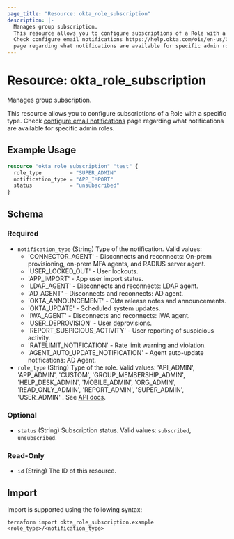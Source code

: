 ```yaml
---
page_title: "Resource: okta_role_subscription"
description: |-
  Manages group subscription.
  This resource allows you to configure subscriptions of a Role with a specific type.
  Check configure email notifications https://help.okta.com/oie/en-us/Content/Topics/Security/custom-admin-role/administrator-email-settings.htm
  page regarding what notifications are available for specific admin roles.
---
```


# Resource: okta_role_subscription

Manages group subscription.
		
This resource allows you to configure subscriptions of a Role with a specific type. 
Check [configure email notifications](https://help.okta.com/oie/en-us/Content/Topics/Security/custom-admin-role/administrator-email-settings.htm) 
page regarding what notifications are available for specific admin roles.

## Example Usage

```terraform
resource "okta_role_subscription" "test" {
  role_type         = "SUPER_ADMIN"
  notification_type = "APP_IMPORT"
  status            = "unsubscribed"
}
```

<!-- schema generated by tfplugindocs -->
## Schema

### Required

- `notification_type` (String) Type of the notification. Valid values: 
	- 'CONNECTOR_AGENT' -  Disconnects and reconnects: On-prem provisioning, on-prem MFA agents, and RADIUS server agent.
	- 'USER_LOCKED_OUT' - User lockouts.
	- 'APP_IMPORT' - App user import status.
	- 'LDAP_AGENT' - Disconnects and reconnects: LDAP agent.
	- 'AD_AGENT' - Disconnects and reconnects: AD agent.
	- 'OKTA_ANNOUNCEMENT' - Okta release notes and announcements.
	- 'OKTA_UPDATE' - Scheduled system updates.
	- 'IWA_AGENT' - Disconnects and reconnects: IWA agent.
	- 'USER_DEPROVISION' - User deprovisions.
	- 'REPORT_SUSPICIOUS_ACTIVITY' - User reporting of suspicious activity.
	- 'RATELIMIT_NOTIFICATION' - Rate limit warning and violation.
	- 'AGENT_AUTO_UPDATE_NOTIFICATION' - Agent auto-update notifications: AD Agent.
- `role_type` (String) Type of the role. Valid values:
	'API_ADMIN',
	'APP_ADMIN',
	'CUSTOM',
	'GROUP_MEMBERSHIP_ADMIN',
	'HELP_DESK_ADMIN',
	'MOBILE_ADMIN',
	'ORG_ADMIN',
	'READ_ONLY_ADMIN',
	'REPORT_ADMIN',
	'SUPER_ADMIN',
	'USER_ADMIN'
	. See [API docs](https://developer.okta.com/docs/reference/api/admin-notifications/#role-types).

### Optional

- `status` (String) Subscription status. Valid values: `subscribed`, `unsubscribed`.

### Read-Only

- `id` (String) The ID of this resource.

## Import

Import is supported using the following syntax:

```shell
terraform import okta_role_subscription.example <role_type>/<notification_type>
```
